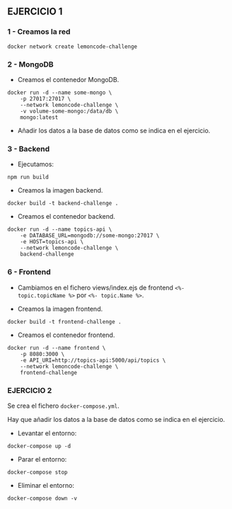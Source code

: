 ## EJERCICIO 1

### 1 - Creamos la red

```
docker network create lemoncode-challenge
```

### 2 - MongoDB

- Creamos el contenedor MongoDB.

```
docker run -d --name some-mongo \
    -p 27017:27017 \
    --network lemoncode-challenge \
    -v volume-some-mongo:/data/db \
    mongo:latest
```

- Añadir los datos a la base de datos como se indica en el ejercicio.

### 3 - Backend

- Ejecutamos:

```
npm run build
```

- Creamos la imagen backend.

```
docker build -t backend-challenge .
```


- Creamos el contenedor backend.

```
docker run -d --name topics-api \
    -e DATABASE_URL=mongodb://some-mongo:27017 \
    -e HOST=topics-api \
    --network lemoncode-challenge \
    backend-challenge
```

### 6 - Frontend

- Cambiamos en el fichero views/index.ejs de frontend `<%- topic.topicName %>` por `<%- topic.Name %>`.

- Creamos la imagen frontend.

```
docker build -t frontend-challenge .
```

- Creamos el contenedor frontend.

```
docker run -d --name frontend \
    -p 8080:3000 \
    -e API_URI=http://topics-api:5000/api/topics \
    --network lemoncode-challenge \
    frontend-challenge
```

### EJERCICIO 2

Se crea el fichero `docker-compose.yml`.

Hay que añadir los datos a la base de datos como se indica en el ejercicio.

- Levantar el entorno:

```
docker-compose up -d
```

- Parar el entorno:

```
docker-compose stop
```

- Eliminar el entorno:

```
docker-compose down -v
```